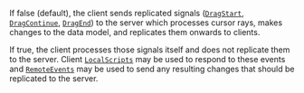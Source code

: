 If false (default), the client sends replicated signals
([`DragStart`](https://create.roblox.com/docs/reference/engine/classes/DragDetector#DragStart),
[`DragContinue`](https://create.roblox.com/docs/reference/engine/classes/DragDetector#DragContinue),
[`DragEnd`](https://create.roblox.com/docs/reference/engine/classes/DragDetector#DragEnd)) to the server which processes cursor
rays, makes changes to the data model, and replicates them onwards to
clients.

If true, the client processes those signals itself and does not replicate
them to the server. Client [`LocalScripts`](https://create.roblox.com/docs/reference/engine/classes/LocalScript) may be used to
respond to these events and [`RemoteEvents`](https://create.roblox.com/docs/reference/engine/classes/RemoteEvent) may be used
to send any resulting changes that should be replicated to the server.